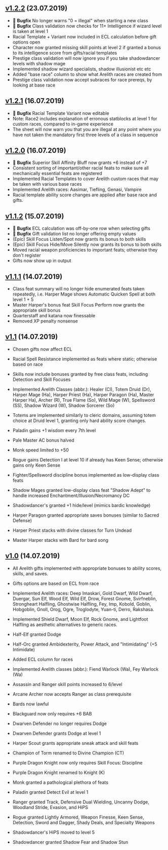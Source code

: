 ## [v1.2.2](../../tree/1.2.2) (23.07.2019)
* :bug: **Bugfix** No longer warns "0 = illegal" when starting a new class
* :bug: **Bugfix** Class validation now checks for 11+ Intelligence if wizard level is taken at level 1
* Racial Template + Variant now included in ECL calculation before gift options open
* Character now granted missing skill points at level 2 if granted a bonus to its intelligence score from gifts/racial templates
* Prestige class validation will now ignore you if you take shadowdancer levels with shadow mage
* Implemented shadow wizard specialists, shadow illusionist etc etc
* Added "base race" column to show what Arelith races are created from
* Prestige class validation now accept subraces for race prereqs, by looking at base race

## [v1.2.1](../../tree/1.2.1) (16.07.2019)
* :bug: **Bugfix** Racial Template Variant now editable 
* Note: Race2 includes explanation of erronous statblocks at level 1 for custom races, compared to in-game experience
* The sheet will now warn you that you are illegal at any point where you have not taken the mandatory first three levels of a class in sequence

## [v1.2.0](../../tree/1.2.0) (16.07.2019)
* :bug: **Bugfix** Superior Skill Affinity Bluff now grants +6 instead of +7
* Consistent sorting of important/other racial feats to make sure all mechanically essential feats are registered
* Implemented Racial Templates to cover Arelith custom races that may be taken with various base races
* Implemented Arelith races: Aasimar, Tiefling, Genasi, Vampire
* Racial template ability score changes are applied after base race and gifts.

## [v1.1.2](../../tree/1.1.2) (15.07.2019)
* :bug: **Bugfix** ECL calculation was off-by-one row when selecting gifts
* :bug: **Bugfix** Gift validation list no longer offering empty values
* (Epic) Skill Focus Listen/Spot now grants its bonus to both skills
* (Epic) Skill Focus Hide/Move Silently now grants its bonus to both skills
* Moved racial weapon proficiencies to important feats; otherwise they don't register
* Gifts now show up in output

## [v1.1.1](../../tree/1.1.1) (14.07.2019)
* Class feat summary will no longer hide enumerated feats taken repeatedly, i.e. Harper Mage shows Automatic Quicken Spell at both level 1 + 5
* Master Harper's bonus feat Skill Focus Perform now grants the appropriate skill bonus
* Quarterstaff and katana now finessable
* Removed XP penalty nonsense

## [v1.1](../../tree/1.1) (14.07.2019)
* Chosen gifts now affect ECL
* Racial Spell Resistance implemented as feats where static; otherwise based on race
* Skills now include bonuses granted by free class feats, including Detection and Skill Focuses

* Implemented Arelith Classes (abbr.): Healer (Cl), Totem Druid (Dr), Harper Mage (Ha), Harper Priest (Ha), Harper Paragon (Ha), Master Harper Ha), Archer (R), True Flame (So), Wild Mage (W), Spellsword (SS), Shadow Wizard (W), Shadow Sorcerer (So)
* Totems are implemented similarly to cleric domains, assuming totem choice at Druid level 1, granting only hard ability score changes. 
* Paladin gains +1 wisdom every 7th level
* Pale Master AC bonus halved
* Monk speed limited to +50
* Rogue gains Detection I at level 10 if already has Keen Sense; otherwise gains only Keen Sense
* Fighter/Spellsword discipline bonus implemented as low-display class feats
* Shadow Mages granted low-display class feat "Shadow Adept" to handle increased Enchantment/Illusion/Necromancy DC
* Shadowdancer's granted +1 hide/level (mimics bardic knowledge)
* Harper Paragon granted appropriate saves bonuses (similar to Sacred Defense) 
* Harper Priest stacks with divine classes for Turn Undead
* Master Harper stacks with Bard for bard song

## [v1.0](../../tree/1.0) (14.07.2019)
* All Arelith gifts implemented with appropriate bonuses to ability scores, skills, and saves.
* Gifts options are based on ECL from race

* Implemented Arelith races: Deep Imaskari, Gold Dwarf, Wild Dwarf, Duergar, Sun Elf, Wood Elf, Wild Elf, Drow, Forest Gnome, Svirfneblin, Strongheart Halfling, Ghostwise Halfling, Fey, Imp, Kobold, Goblin, Hobgoblin, Gnoll, Orog, Ogre, Troglodyte, Yuan-ti, Derro, Rakshasa. 
* Implemented Shield Dwarf, Moon Elf, Rock Gnome, and Lightfoot Halfling as aesthetic alternatives to generic races. 
* Half-Elf granted Dodge
* Half-Orc granted Ambidexterity, Power Attack, and "Intimidating" (+5 Intimidate)
* Added ECL column for races

* Implemented Arelith classes (abbr.): Fiend Warlock (Wa), Fey Warlock (Wa)
* Assassin and Ranger skill points increased to 6/level
* Arcane Archer now accepts Ranger as class prerequisite
* Bards now lawful
* Blackguard now only requires +6 BAB
* Dwarven Defender no longer requires Dodge
* Dwarven Defender grants Dodge at level 1
* Harper Scout grants appropriate sneak attack and skill feats
* Champion of Torm renamed to Divine Champion (CT) 
* Purple Dragon Knight now only requires Skill Focus: Discipline
* Purple Dragon Knight renamed to Knight (K)
* Monk granted a pathological plethora of feats
* Paladin granted Detect Evil at level 1
* Ranger granted Track, Defensive Dual Wielding, Uncanny Dodge, Woodland Stride, Evasion, and HiPS
* Rogue granted Lightly Armored, Weapon Finesse, Keen Sense, Detection, Sword and Dagger, Shady Deals, and Specialty Weapons
* Shadowdancer's HiPS moved to level 5
* Shadowdancer granted Shadow Fear and Shadow Stun
